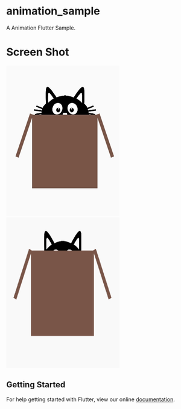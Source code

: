 # animation_sample

A Animation Flutter Sample.

# Screen Shot


<img src="https://github.com/bear2u/flutter_animation_sample/blob/master/stop.jpg" width="300" height="400" />
<img src="https://github.com/bear2u/flutter_animation_sample/blob/master/start.gif" width="300" height="400" />


## Getting Started

For help getting started with Flutter, view our online
[documentation](https://flutter.io/).
